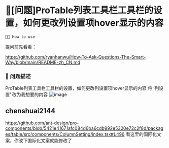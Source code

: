 # 🧐[问题]ProTable列表工具栏工具栏的设置，如何更改列设置项hover显示的内容

`🤷🏼 How to use`

提问前先看看：

https://github.com/ryanhanwu/How-To-Ask-Questions-The-Smart-Way/blob/main/README-zh_CN.md

### 🧐 问题描述

ProTable列表工具栏工具栏的设置，如何更改列设置项hover显示的内容
将 ‘列设置’ 改为我想要的内容
![image](https://github.com/ant-design/pro-components/assets/83406261/51701573-184d-4917-a01f-75b896fbe454)

## chenshuai2144

https://github.com/ant-design/pro-components/blob/5421e41671afc084d6ba6cdb992e5320e72c2f8d/packages/table/src/components/ColumnSetting/index.tsx#L496
看这里的国际化文案，你改下国际化文案就能修改了

